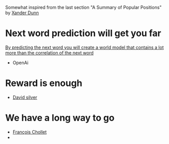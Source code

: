 
Somewhat inspired from the last section "A Summary of Popular Positions" by [Xander Dunn](https://xander.ai/getting-up-to-speed-on-llms-and-agi)

# Next word prediction will get you far
[By predicting the next word you will create a world model that contains a lot more than the correlation of the next word](https://twitter.com/thealexker/status/1713368556618887670)

- OpenAi 

# Reward is enough
- [David silver](https://www.deepmind.com/publications/reward-is-enough)

# We have a long way to go
- [François Chollet](https://twitter.com/fchollet/status/1639692810659188737)
- 

